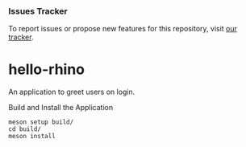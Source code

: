 ### Issues Tracker

To report issues or propose new features for this repository, visit [our tracker](https://github.com/rhino-linux/tracker).

# hello-rhino
An application to greet users on login.

Build and Install the Application
```
meson setup build/
cd build/
meson install
```
